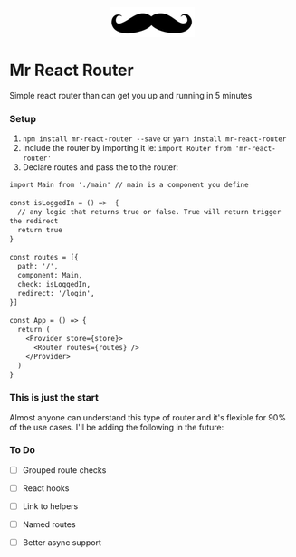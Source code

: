 <div style="text-align:center">
<img src="https://raw.githubusercontent.com/fourcolors/mr-react-router/master/stash.jpg" alt=" Mr. React Router Stash">
</div>

# Mr React Router
Simple react router than can get you up and running in 5 minutes

### Setup
1. `npm install mr-react-router --save` or `yarn install mr-react-router`
2. Include the router by importing it ie: `import Router from 'mr-react-router'`
3. Declare routes and pass the to the router:
```
import Main from './main' // main is a component you define

const isLoggedIn = () =>  {
  // any logic that returns true or false. True will return trigger the redirect
  return true
}

const routes = [{
  path: '/',
  component: Main,
  check: isLoggedIn,
  redirect: '/login',
}]

const App = () => {
  return (
    <Provider store={store}>
      <Router routes={routes} />
    </Provider>
  )
}
```

### This is just the start
Almost anyone can understand this type of router and it's flexible for 90% of the use cases. I'll be adding the following in the future:

### To Do
- [ ] Grouped route checks
- [ ] React hooks
- [ ] Link to helpers
- [ ] Named routes
- [ ] Better async support

